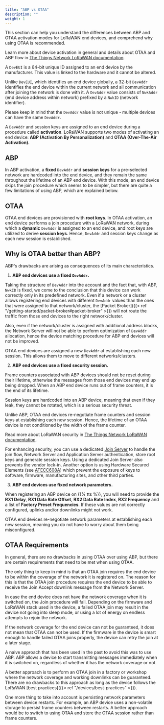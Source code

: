 ```yaml
---
title: "ABP vs OTAA"
description: ""
weight: 1
---
```


This section can help you understand the differences between ABP and OTAA activation modes for LoRaWAN end devices, and comprehend why using OTAA is recommended. 

<!--more-->

Learn more about device activation in general and details about OTAA and ABP flow in [The Things Network LoRaWAN documentation](https://www.thethingsnetwork.org/docs/lorawan/end-device-activation/).

A `DevEUI` is a 64-bit unique ID assigned to an end device by the manufacturer. This value is linked to the hardware and it cannot be altered.

Unlike `DevEUI`, which identifies an end device globally, a 32-bit `DevAddr` identifies the end device within the current network and all communication after joining the network is done with it. A `DevAddr` value consists of `NwkAddr` (end device address within network) prefixed by a `NwkID` (network identifier).

Please keep in mind that the `DevAddr` value is not unique - multiple devices can have the same `DevAddr`.

A `DevAddr` and session keys are assigned to an end device during a procedure called **activation**. LoRaWAN supports two modes of activating an end device: **ABP (Activation By Personalization)** and **OTAA (Over-The-Air Activation)**.

## ABP

In ABP activation, a **fixed** `DevAddr` and **session keys** for a pre-selected network are hardcoded into the end device, and they remain the same throughout the lifetime of an ABP end device. With this mode, an end device skips the join procedure which seems to be simpler, but there are quite a few limitations of using ABP, which are explained below. 

## OTAA

OTAA end devices are provisioned with **root keys**. In OTAA activation, an end device performs a join procedure with a LoRaWAN network, during which a **dynamic** `DevAddr` is assigned to an end device, and root keys are utilized to derive **session keys**. Hence, `DevAddr` and session keys change as each new session is established.

## Why is OTAA better than ABP?

ABP's drawbacks are arising as consequences of its main characteristics.

1. **ABP end devices use a fixed `DevAddr`.**

  Taking the structure of `DevAddr` into the account and the fact that, with ABP, `NwkID` is fixed, we come to the conclusion that this device can work correctly only in its predefined network. Even if a network or a cluster allows registering end devices with different `DevAddr` values than the ones that were assigned to that network/cluster, the [Packet Broker]({{< ref "/getting-started/packet-broker#packet-broker" >}}) will not route the traffic from those end devices to the right network/cluster. 

  Also, even if the network/cluster is assigned with additional address blocks, the Network Server will not be able to perform optimization of `DevAddr` allocation, hence the device matching procedure for ABP end devices will not be improved.

  OTAA end devices are assigned a new `DevAddr` at establishing each new session. This allows them to move to different networks/clusters.

2. **ABP end devices use a fixed security session.**

  Frame counters associated with ABP devices should not be reset during their lifetime, otherwise the messages from those end devices may end up being dropped. When an ABP end device runs out of frame counters, it is the end of its lifetime.

  Session keys are hardcoded into an ABP device, meaning that even if they leak, they cannot be rotated, which is a serious security threat. 

  Unlike ABP, OTAA end devices re-negotiate frame counters and session keys at establishing each new session. Hence, the lifetime of an OTAA device is not conditioned by the width of the frame counter.

  Read more about LoRaWAN security in [The Things Network LoRaWAN documentation](https://www.thethingsnetwork.org/docs/lorawan/security/).
  
  For enhancing security, you can use a dedicated [Join Server](https://www.thethingsindustries.com/docs/reference/components/join-server/) to handle the join flow, Network Server and Application Server authentication, store root keys and generate session keys. Using a dedicated Join Server also prevents the vendor lock-in. Another option is using Hardware Secured Elements (see [ATECC608A](https://www.thethingsindustries.com/docs/devices/claim-atecc608a/)) which prevent the exposure of keys to software, firmware, manufacturing sites, and other third parties. 

3. **ABP end devices use fixed network parameters.**

  When registering an ABP device on {{% tts %}}, you will need to provide the **RX1 Delay**, **RX1 Data Rate Offset**, **RX2 Data Rate Index**, **RX2 Frequency** and a list of **Factory Preset Frequencies**. If these values are not correctly configured, uplinks and/or downlinks might not work.

  OTAA end devices re-negotiate network parameters at establishing each new session, meaning you do not have to worry about them being misconfigured.

## OTAA Requirements

In general, there are no drawbacks in using OTAA over using ABP, but there are certain requirements that need to be met when using OTAA.

The only thing to keep in mind is that an OTAA join requires the end device to be within the coverage of the network it is registered on. The reason for this is that the OTAA join procedure requires the end device to be able to receive the Join Accept downlink message from the Network Server.

In case the end device does not have the network coverage when it is switched on, the Join procedure will fail. Depending on the firmware and LoRaWAN stack used in the device, a failed OTAA join may result in the device not going into sleep mode, or using a lot of energy on endless attempts to rejoin the network.

If the network coverage for the end device can not be guaranteed, it does not mean that OTAA can not be used. If the firmware in the device is smart enough to handle failed OTAA joins properly, the device can retry the join at a later stage.

A naive approach that has been used in the past to avoid this was to use ABP. ABP allows a device to start transmitting messages immediately when it is switched on, regardless of whether it has the network coverage or not.

A better approach is to perform an OTAA join in a factory or workshop where the network coverage and working downlinks can be guaranteed. There are no drawbacks to this approach as long as the device follows the LoRaWAN [best practices]({{< ref "/devices/best-practices" >}}). 

One more thing to take into account is persisting network parameters between device restarts. For example, an ABP device uses a non-volatile storage to persist frame counters between restarts. A better approach would be to switch to using OTAA and store the OTAA session rather than frame counters.
